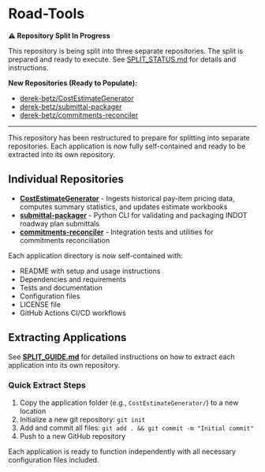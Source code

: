 # Road-Tools

**⚠️ Repository Split In Progress**

This repository is being split into three separate repositories. The split is prepared and ready to execute. See [SPLIT_STATUS.md](SPLIT_STATUS.md) for details and instructions.

**New Repositories (Ready to Populate):**
- [derek-betz/CostEstimateGenerator](https://github.com/derek-betz/CostEstimateGenerator)
- [derek-betz/submittal-packager](https://github.com/derek-betz/submittal-packager)
- [derek-betz/commitments-reconciler](https://github.com/derek-betz/commitments-reconciler)

---

This repository has been restructured to prepare for splitting into separate repositories. Each application is now fully self-contained and ready to be extracted into its own repository.

## Individual Repositories

- **[CostEstimateGenerator](CostEstimateGenerator/)** - Ingests historical pay-item pricing data, computes summary statistics, and updates estimate workbooks
- **[submittal-packager](submittal-packager/)** - Python CLI for validating and packaging INDOT roadway plan submittals
- **[commitments-reconciler](commitments-reconciler/)** - Integration tests and utilities for commitments reconciliation

Each application directory is now self-contained with:
- README with setup and usage instructions
- Dependencies and requirements
- Tests and documentation
- Configuration files
- LICENSE file
- GitHub Actions CI/CD workflows

## Extracting Applications

See **[SPLIT_GUIDE.md](SPLIT_GUIDE.md)** for detailed instructions on how to extract each application into its own repository.

### Quick Extract Steps

1. Copy the application folder (e.g., `CostEstimateGenerator/`) to a new location
2. Initialize a new git repository: `git init`
3. Add and commit all files: `git add . && git commit -m "Initial commit"`
4. Push to a new GitHub repository

Each application is ready to function independently with all necessary configuration files included.
